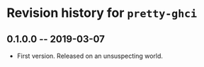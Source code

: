 # Revision history for `pretty-ghci`

## 0.1.0.0 -- 2019-03-07

* First version. Released on an unsuspecting world.
